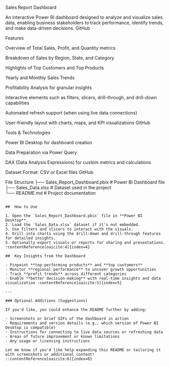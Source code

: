 Sales Report Dashboard

An interactive Power BI dashboard designed to analyze and visualize sales data, enabling business stakeholders to track performance, identify trends, and make data-driven decisions. 
GitHub

Features

Overview of Total Sales, Profit, and Quantity metrics

Breakdown of Sales by Region, State, and Category

Highlights of Top Customers and Top Products

Yearly and Monthly Sales Trends

Profitability Analysis for granular insights

Interactive elements such as filters, slicers, drill-through, and drill-down capabilities

Automated refresh support (when using live data connections)

User-friendly layout with charts, maps, and KPI visualizations 
GitHub

Tools & Technologies

Power BI Desktop for dashboard creation

Data Preparation via Power Query

DAX (Data Analysis Expressions) for custom metrics and calculations

Dataset Format: CSV or Excel files 
GitHub

File Structure
├── Sales_Report_Dashboard.pbix     # Power BI Dashboard file  
├── Sales_Data.xlsx                 # Dataset used in the project  
└── README.md                       # Project documentation  
``` :contentReference[oaicite:3]{index=3}

##  How to Use

1. Open the `Sales_Report_Dashboard.pbix` file in **Power BI Desktop**.  
2. Load the `Sales_Data.xlsx` dataset if it's not embedded.  
3. Use filters and slicers to interact with the visuals.  
4. Drill into charts using the drill-down and drill-through features for detailed insights.  
5. Optionally export visuals or reports for sharing and presentations. :contentReference[oaicite:4]{index=4}

##  Key Insights from the Dashboard

- Pinpoint **top-performing products** and **top customers**  
- Monitor **regional performance** to uncover growth opportunities  
- Track **profit trends** across different categories  
- Enable **better decision-making** with real-time insights and data visualization :contentReference[oaicite:5]{index=5}

---

### Optional Additions (Suggestions)

If you'd like, you could enhance the README further by adding:

- Screenshots or brief GIFs of the dashboard in action  
- Requirements and version details (e.g., which version of Power BI Desktop is compatible)  
- Instructions for connecting to live data sources or refreshing data  
- Areas of future improvement or known limitations  
- Any usage or licensing instructions

Let me know if you'd like help expanding this README or tailoring it with screenshots or additional content!
::contentReference[oaicite:6]{index=6}
